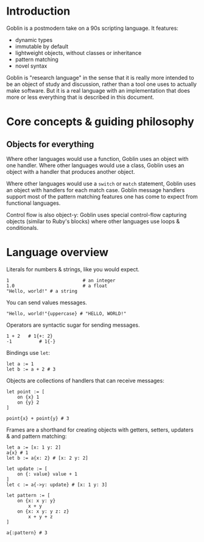 # Introduction

Goblin is a postmodern take on a 90s scripting language. It features:

- dynamic types
- immutable by default
- lightweight objects, without classes or inheritance
- pattern matching
- novel syntax

Goblin is "research language" in the sense that it is really more intended to be an object of study and discussion, rather than a tool one uses to actually make software. But it is a real language with an implementation that does more or less everything that is described in this document.

# Core concepts & guiding philosophy

## Objects for everything

Where other languages would use a function, Goblin uses an object with one handler. Where other languages would use a class, Goblin uses an object with a handler that produces another object.

Where other languages would use a `switch` or `match` statement, Goblin uses an object with handlers for each match case. Goblin message handlers support most of the pattern matching features one has come to expect from functional languages.

Control flow is also object-y: Goblin uses special control-flow capturing objects (similar to Ruby's blocks) where other languages use loops & conditionals.

# Language overview

Literals for numbers & strings, like you would expect.

```goblin
1 							# an integer
1.0 						# a float
"Hello, world!" # a string
```

You can send values messages.

```goblin
"Hello, world!"{uppercase} # "HELLO, WORLD!"
```

Operators are syntactic sugar for sending messages.

```goblin
1 + 2 	# 1{+: 2}
-1 			# 1{-}
```

Bindings use `let`:

```goblin
let a := 1
let b := a + 2 # 3
```

Objects are collections of handlers that can receive messages:

```goblin
let point := [
	on {x} 1
	on {y} 2
]

point{x} + point{y} # 3
```

Frames are a shorthand for creating objects with getters, setters, updaters & and pattern matching:

```goblin
let a := [x: 1 y: 2]
a{x} # 1
let b := a{x: 2} # [x: 2 y: 2]

let update := [
	on {: value} value + 1
]
let c := a{->y: update} # [x: 1 y: 3]

let pattern := [
	on {x: x y: y}
		x + y
	on {x: x y: y z: z}
		x + y + z
]

a{:pattern} # 3
```
